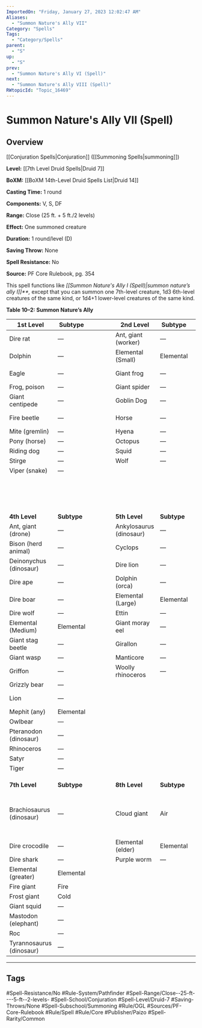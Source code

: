 ```yaml
---
ImportedOn: "Friday, January 27, 2023 12:02:47 AM"
Aliases:
  - "Summon Nature's Ally VII"
Category: "Spells"
Tags:
  - "Category/Spells"
parent:
  - "S"
up:
  - "S"
prev:
  - "Summon Nature's Ally VI (Spell)"
next:
  - "Summon Nature's Ally VIII (Spell)"
RWtopicId: "Topic_16469"
---
```

# Summon Nature's Ally VII (Spell)
## Overview
[[Conjuration Spells|Conjuration]] ([[Summoning Spells|summoning]])

**Level:** [[7th Level Druid Spells|Druid 7]]

**BoXM:** [[BoXM 14th-Level Druid Spells List|Druid 14]]

**Casting Time:** 1 round

**Components:** V, S, DF

**Range:** Close (25 ft. + 5 ft./2 levels)

**Effect:** One summoned creature

**Duration:** 1 round/level (D)

**Saving Throw:** None

**Spell Resistance:** No

**Source:** PF Core Rulebook, pg. 354

This spell functions like *[[Summon Nature's Ally I (Spell)|summon nature’s ally I]]**,* except that you can summon one 7th-level creature, 1d3 6th-level creatures of the same kind, or 1d4+1 lower-level creatures of the same kind.

**Table 10–2: Summon Nature’s Ally**


| **1st Level** | **Subtype** |  |  |  |  | **2nd Level** | **Subtype** |  |  |  |  | **3rd Level** | **Subtype** |
|---|---|---|---|---|---|---|---|---|---|---|---|---|---|
| Dire rat | — |  |  |  |  | Ant, giant (worker) | — |  |  |  |  | Ant, giant (soldier) | — |
| Dolphin | — |  |  |  |  | Elemental (Small) | Elemental |  |  |  |  | Ape | — |
| Eagle | — |  |  |  |  | Giant frog | — |  |  |  |  | Aurochs (herd animal) | — |
| Frog, poison | — |  |  |  |  | Giant spider | — |  |  |  |  | Boar | — |
| Giant centipede | — |  |  |  |  | Goblin Dog | — |  |  |  |  | Cheetah | — |
| Fire beetle | — |  |  |  |  | Horse | — |  |  |  |  | Constrictor snake | — |
| Mite (gremlin) | — |  |  |  |  | Hyena | — |  |  |  |  | Crocodile | — |
| Pony (horse) | — |  |  |  |  | Octopus | — |  |  |  |  | Dire bat | — |
| Riding dog | — |  |  |  |  | Squid | — |  |  |  |  | Electric Eel | — |
| Stirge | — |  |  |  |  | Wolf | — |  |  |  |  | Giant crab | — |
| Viper (snake) | — |  |  |  |  |  |  |  |  |  |  | Giant lizard | — |
| |  |  |  |  |  |  |  |  |  |  |  | Leopard (cat) | — |
| |  |  |  |  |  |  |  |  |  |  |  | Shark | — |
| |  |  |  |  |  |  |  |  |  |  |  | Wolverine | — |
| |  |  |  |  |  |  |  |  |  |  |  |  |  |
| |  |  |  |  |  |  |  |  |  |  |  |  |  |
| |  |  |  |  |  |  |  |  |  |  |  |  |  |
| **4th Level** | **Subtype** |  |  |  |  | **5th Level** | **Subtype** |  |  |  |  | **6th Level** | **Subtype** |
| Ant, giant (drone) | — |  |  |  |  | Ankylosaurus (dinosaur) | — |  |  |  |  | Bulette | — |
| Bison (herd animal) | — |  |  |  |  | Cyclops | — |  |  |  |  | Dire bear | — |
| Deinonychus (dinosaur) | — |  |  |  |  | Dire lion | — |  |  |  |  | Dire tiger | — |
| Dire ape | — |  |  |  |  | Dolphin (orca) | — |  |  |  |  | Elasmosaurus (dinosaur) | — |
| Dire boar | — |  |  |  |  | Elemental (Large) | Elemental |  |  |  |  | Elemental (Huge) | Elemental |
| Dire wolf | — |  |  |  |  | Ettin | — |  |  |  |  | Elephant | — |
| Elemental (Medium) | Elemental |  |  |  |  | Giant moray eel | — |  |  |  |  | Giant octopus | — |
| Giant stag beetle | — |  |  |  |  | Girallon | — |  |  |  |  | Giant scorpion | — |
| Giant wasp | — |  |  |  |  | Manticore | — |  |  |  |  | Hill giant | — |
| Griffon | — |  |  |  |  | Woolly rhinoceros | — |  |  |  |  | Stegosaurus (dinosaur) | — |
| Grizzly bear | — |  |  |  |  |  |  |  |  |  |  | Stone giant | Earth |
| Lion | — |  |  |  |  |  |  |  |  |  |  | Triceratops (dinosaur) | — |
| Mephit (any) | Elemental |  |  |  |  |  |  |  |  |  |  |  |  |
| Owlbear | — |  |  |  |  |  |  |  |  |  |  |  |  |
| Pteranodon (dinosaur) | — |  |  |  |  |  |  |  |  |  |  |  |  |
| Rhinoceros | — |  |  |  |  |  |  |  |  |  |  |  |  |
| Satyr | — |  |  |  |  |  |  |  |  |  |  |  |  |
| Tiger | — |  |  |  |  |  |  |  |  |  |  |  |  |
| |  |  |  |  |  |  |  |  |  |  |  |  |  |
| |  |  |  |  |  |  |  |  |  |  |  |  |  |
| |  |  |  |  |  |  |  |  |  |  |  |  |  |
| **7th Level** | **Subtype** |  |  |  |  | **8th Level** | **Subtype** |  |  |  |  | **9th Level** | **Subtype** |
| Brachiosaurus (dinosaur) | — |  |  |  |  | Cloud giant | Air |  |  |  |  | Pixie (w/*[[Irresistible Dance (Spell)\|irresistible dance]]* and sleep arrows) | — |
| Dire crocodile | — |  |  |  |  | Elemental (elder) | Elemental |  |  |  |  | Storm giant | — |
| Dire shark | — |  |  |  |  | Purple worm | — |  |  |  |  |  |  |
| Elemental (greater) | Elemental |  |  |  |  |  |  |  |  |  |  |  |  |
| Fire giant | Fire |  |  |  |  |  |  |  |  |  |  |  |  |
| Frost giant | Cold |  |  |  |  |  |  |  |  |  |  |  |  |
| Giant squid | — |  |  |  |  |  |  |  |  |  |  |  |  |
| Mastodon (elephant) | — |  |  |  |  |  |  |  |  |  |  |  |  |
| Roc | — |  |  |  |  |  |  |  |  |  |  |  |  |
| Tyrannosaurus (dinosaur) | — |  |  |  |  |  |  |  |  |  |  |  |  |


---
## Tags
#Spell-Resistance/No #Rule-System/Pathfinder #Spell-Range/Close--25-ft----5-ft--2-levels- #Spell-School/Conjuration #Spell-Level/Druid-7 #Saving-Throws/None #Spell-Subschool/Summoning #Rule/OGL #Sources/PF-Core-Rulebook #Rule/Spell #Rule/Core #Publisher/Paizo #Spell-Rarity/Common

